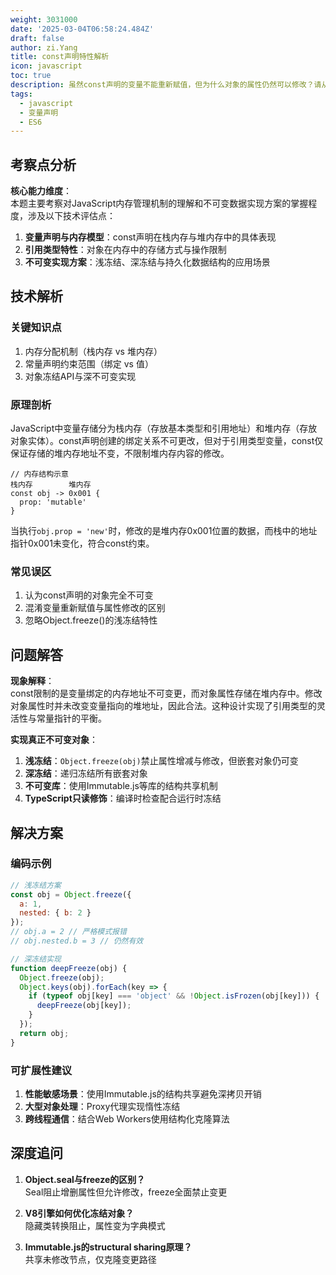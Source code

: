 ```yaml
---
weight: 3031000
date: '2025-03-04T06:58:24.484Z'
draft: false
author: zi.Yang
title: const声明特性解析
icon: javascript
toc: true
description: 虽然const声明的变量不能重新赋值，但为什么对象的属性仍然可以修改？请从内存模型角度解释这种现象，并说明如何实现真正不可变的对象。
tags:
  - javascript
  - 变量声明
  - ES6
---
```


## 考察点分析

**核心能力维度**：  
本题主要考察对JavaScript内存管理机制的理解和不可变数据实现方案的掌握程度，涉及以下技术评估点：

1. **变量声明与内存模型**：const声明在栈内存与堆内存中的具体表现
2. **引用类型特性**：对象在内存中的存储方式与操作限制
3. **不可变实现方案**：浅冻结、深冻结与持久化数据结构的应用场景

## 技术解析

### 关键知识点

1. 内存分配机制（栈内存 vs 堆内存）
2. 常量声明约束范围（绑定 vs 值）
3. 对象冻结API与深不可变实现

### 原理剖析

JavaScript中变量存储分为栈内存（存放基本类型和引用地址）和堆内存（存放对象实体）。const声明创建的绑定关系不可更改，但对于引用类型变量，const仅保证存储的堆内存地址不变，不限制堆内存内容的修改。

```text
// 内存结构示意
栈内存        堆内存
const obj -> 0x001 { 
  prop: 'mutable' 
}
```

当执行`obj.prop = 'new'`时，修改的是堆内存0x001位置的数据，而栈中的地址指针0x001未变化，符合const约束。

### 常见误区

1. 认为const声明的对象完全不可变
2. 混淆变量重新赋值与属性修改的区别
3. 忽略Object.freeze()的浅冻结特性

## 问题解答

**现象解释**：  
const限制的是变量绑定的内存地址不可变更，而对象属性存储在堆内存中。修改对象属性时并未改变变量指向的堆地址，因此合法。这种设计实现了引用类型的灵活性与常量指针的平衡。

**实现真正不可变对象**：  

1. **浅冻结**：`Object.freeze(obj)`禁止属性增减与修改，但嵌套对象仍可变
2. **深冻结**：递归冻结所有嵌套对象
3. **不可变库**：使用Immutable.js等库的结构共享机制
4. **TypeScript只读修饰**：编译时检查配合运行时冻结

## 解决方案

### 编码示例

```javascript
// 浅冻结方案
const obj = Object.freeze({ 
  a: 1,
  nested: { b: 2 }
});
// obj.a = 2 // 严格模式报错
// obj.nested.b = 3 // 仍然有效

// 深冻结实现
function deepFreeze(obj) {
  Object.freeze(obj);
  Object.keys(obj).forEach(key => {
    if (typeof obj[key] === 'object' && !Object.isFrozen(obj[key])) {
      deepFreeze(obj[key]);
    }
  });
  return obj;
}
```

### 可扩展性建议

1. **性能敏感场景**：使用Immutable.js的结构共享避免深拷贝开销
2. **大型对象处理**：Proxy代理实现惰性冻结
3. **跨线程通信**：结合Web Workers使用结构化克隆算法

## 深度追问

1. **Object.seal与freeze的区别？**  
   Seal阻止增删属性但允许修改，freeze全面禁止变更

2. **V8引擎如何优化冻结对象？**  
   隐藏类转换阻止，属性变为字典模式

3. **Immutable.js的structural sharing原理？**  
   共享未修改节点，仅克隆变更路径
